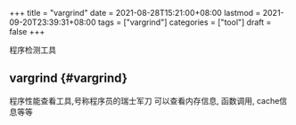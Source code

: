 +++
title = "vargrind"
date = 2021-08-28T15:21:00+08:00
lastmod = 2021-09-20T23:39:31+08:00
tags = ["vargrind"]
categories = ["tool"]
draft = false
+++

程序检测工具

<!--more-->


## vargrind {#vargrind}

程序性能查看工具,号称程序员的瑞士军刀
可以查看内存信息, 函数调用, cache信息等等